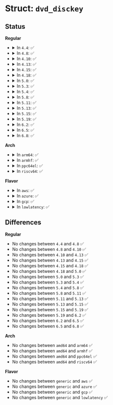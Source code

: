 # Struct: <code>dvd_disckey</code>

## Status
<b>Regular</b>
<ul>
<li>
<details>
<summary>In <code>4.4</code>: ✅</summary>

```c
struct dvd_disckey {
    __u8 type;
    unsigned int agid;
    __u8 value[2048];
};
```
</details>
</li>
<li>
<details>
<summary>In <code>4.8</code>: ✅</summary>

```c
struct dvd_disckey {
    __u8 type;
    unsigned int agid;
    __u8 value[2048];
};
```
</details>
</li>
<li>
<details>
<summary>In <code>4.10</code>: ✅</summary>

```c
struct dvd_disckey {
    __u8 type;
    unsigned int agid;
    __u8 value[2048];
};
```
</details>
</li>
<li>
<details>
<summary>In <code>4.13</code>: ✅</summary>

```c
struct dvd_disckey {
    __u8 type;
    unsigned int agid;
    __u8 value[2048];
};
```
</details>
</li>
<li>
<details>
<summary>In <code>4.15</code>: ✅</summary>

```c
struct dvd_disckey {
    __u8 type;
    unsigned int agid;
    __u8 value[2048];
};
```
</details>
</li>
<li>
<details>
<summary>In <code>4.18</code>: ✅</summary>

```c
struct dvd_disckey {
    __u8 type;
    unsigned int agid;
    __u8 value[2048];
};
```
</details>
</li>
<li>
<details>
<summary>In <code>5.0</code>: ✅</summary>

```c
struct dvd_disckey {
    __u8 type;
    unsigned int agid;
    __u8 value[2048];
};
```
</details>
</li>
<li>
<details>
<summary>In <code>5.3</code>: ✅</summary>

```c
struct dvd_disckey {
    __u8 type;
    unsigned int agid;
    __u8 value[2048];
};
```
</details>
</li>
<li>
<details>
<summary>In <code>5.4</code>: ✅</summary>

```c
struct dvd_disckey {
    __u8 type;
    unsigned int agid;
    __u8 value[2048];
};
```
</details>
</li>
<li>
<details>
<summary>In <code>5.8</code>: ✅</summary>

```c
struct dvd_disckey {
    __u8 type;
    unsigned int agid;
    __u8 value[2048];
};
```
</details>
</li>
<li>
<details>
<summary>In <code>5.11</code>: ✅</summary>

```c
struct dvd_disckey {
    __u8 type;
    unsigned int agid;
    __u8 value[2048];
};
```
</details>
</li>
<li>
<details>
<summary>In <code>5.13</code>: ✅</summary>

```c
struct dvd_disckey {
    __u8 type;
    unsigned int agid;
    __u8 value[2048];
};
```
</details>
</li>
<li>
<details>
<summary>In <code>5.15</code>: ✅</summary>

```c
struct dvd_disckey {
    __u8 type;
    unsigned int agid;
    __u8 value[2048];
};
```
</details>
</li>
<li>
<details>
<summary>In <code>5.19</code>: ✅</summary>

```c
struct dvd_disckey {
    __u8 type;
    unsigned int agid;
    __u8 value[2048];
};
```
</details>
</li>
<li>
<details>
<summary>In <code>6.2</code>: ✅</summary>

```c
struct dvd_disckey {
    __u8 type;
    unsigned int agid;
    __u8 value[2048];
};
```
</details>
</li>
<li>
<details>
<summary>In <code>6.5</code>: ✅</summary>

```c
struct dvd_disckey {
    __u8 type;
    unsigned int agid;
    __u8 value[2048];
};
```
</details>
</li>
<li>
<details>
<summary>In <code>6.8</code>: ✅</summary>

```c
struct dvd_disckey {
    __u8 type;
    unsigned int agid;
    __u8 value[2048];
};
```
</details>
</li>
</ul>
<b>Arch</b>
<ul>
<li>
<details>
<summary>In <code>arm64</code>: ✅</summary>

```c
struct dvd_disckey {
    __u8 type;
    unsigned int agid;
    __u8 value[2048];
};
```
</details>
</li>
<li>
<details>
<summary>In <code>armhf</code>: ✅</summary>

```c
struct dvd_disckey {
    __u8 type;
    unsigned int agid;
    __u8 value[2048];
};
```
</details>
</li>
<li>
<details>
<summary>In <code>ppc64el</code>: ✅</summary>

```c
struct dvd_disckey {
    __u8 type;
    unsigned int agid;
    __u8 value[2048];
};
```
</details>
</li>
<li>
<details>
<summary>In <code>riscv64</code>: ✅</summary>

```c
struct dvd_disckey {
    __u8 type;
    unsigned int agid;
    __u8 value[2048];
};
```
</details>
</li>
</ul>
<b>Flavor</b>
<ul>
<li>
<details>
<summary>In <code>aws</code>: ✅</summary>

```c
struct dvd_disckey {
    __u8 type;
    unsigned int agid;
    __u8 value[2048];
};
```
</details>
</li>
<li>
<details>
<summary>In <code>azure</code>: ✅</summary>

```c
struct dvd_disckey {
    __u8 type;
    unsigned int agid;
    __u8 value[2048];
};
```
</details>
</li>
<li>
<details>
<summary>In <code>gcp</code>: ✅</summary>

```c
struct dvd_disckey {
    __u8 type;
    unsigned int agid;
    __u8 value[2048];
};
```
</details>
</li>
<li>
<details>
<summary>In <code>lowlatency</code>: ✅</summary>

```c
struct dvd_disckey {
    __u8 type;
    unsigned int agid;
    __u8 value[2048];
};
```
</details>
</li>
</ul>

## Differences
<b>Regular</b>
<ul>
<li>
No changes between <code>4.4</code> and <code>4.8</code> ✅
</li>
<li>
No changes between <code>4.8</code> and <code>4.10</code> ✅
</li>
<li>
No changes between <code>4.10</code> and <code>4.13</code> ✅
</li>
<li>
No changes between <code>4.13</code> and <code>4.15</code> ✅
</li>
<li>
No changes between <code>4.15</code> and <code>4.18</code> ✅
</li>
<li>
No changes between <code>4.18</code> and <code>5.0</code> ✅
</li>
<li>
No changes between <code>5.0</code> and <code>5.3</code> ✅
</li>
<li>
No changes between <code>5.3</code> and <code>5.4</code> ✅
</li>
<li>
No changes between <code>5.4</code> and <code>5.8</code> ✅
</li>
<li>
No changes between <code>5.8</code> and <code>5.11</code> ✅
</li>
<li>
No changes between <code>5.11</code> and <code>5.13</code> ✅
</li>
<li>
No changes between <code>5.13</code> and <code>5.15</code> ✅
</li>
<li>
No changes between <code>5.15</code> and <code>5.19</code> ✅
</li>
<li>
No changes between <code>5.19</code> and <code>6.2</code> ✅
</li>
<li>
No changes between <code>6.2</code> and <code>6.5</code> ✅
</li>
<li>
No changes between <code>6.5</code> and <code>6.8</code> ✅
</li>
</ul>
<b>Arch</b>
<ul>
<li>
No changes between <code>amd64</code> and <code>arm64</code> ✅
</li>
<li>
No changes between <code>amd64</code> and <code>armhf</code> ✅
</li>
<li>
No changes between <code>amd64</code> and <code>ppc64el</code> ✅
</li>
<li>
No changes between <code>amd64</code> and <code>riscv64</code> ✅
</li>
</ul>
<b>Flavor</b>
<ul>
<li>
No changes between <code>generic</code> and <code>aws</code> ✅
</li>
<li>
No changes between <code>generic</code> and <code>azure</code> ✅
</li>
<li>
No changes between <code>generic</code> and <code>gcp</code> ✅
</li>
<li>
No changes between <code>generic</code> and <code>lowlatency</code> ✅
</li>
</ul>
